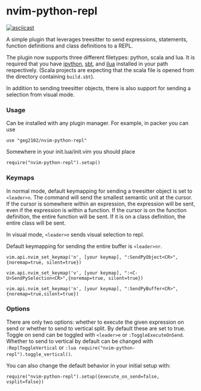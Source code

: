 # nvim-python-repl 

[![asciicast](https://asciinema.org/a/460861.svg)](https://asciinema.org/a/460861)

A simple plugin that leverages treesitter to send expressions, statements,
function definitions and class definitions to a REPL. 

The plugin now supports three different filetypes: python, scala and lua. It is
required that you have [ipython](https://ipython.org/),
[sbt](https://www.scala-sbt.org), and [ilua](https://github.com/guysv/ilua)
installed in your path respectively. (Scala projects are expecting that the scala file
is opened from the directory containing `build.sbt`).

In addition to sending treesitter objects, there is also support for sending a
selection from visual mode. 

### Usage 

Can be installed with any plugin manager. For example, in packer you can use 

``` use "geg2102/nvim-python-repl" ```

Somewhere in your init.lua/init.vim you should place 

``` require("nvim-python-repl").setup() ```

### Keymaps

In normal mode, default keymapping for sending a treesitter object is set to
`<leader>n`. The command will send the smallest semantic unit at the cursor. If the
cursor is somewhere within an expression, the expression will be sent, even if the
expression is within a function. If the cursor is on the function definition, the entire
function will be sent. If it is on a class definition, the entire class will be sent. 

In visual mode, `<leader>n` sends visual selection to repl. 

Default keymapping for sending the entire buffer is `<leader>nr`. 

```
vim.api.nvim_set_keymap('n', [your keymap], ":SendPyObject<CR>", {noremap=true, silent=true}) 
``` 

``` 
vim.api.nvim_set_keymap('v', [your keymap], ":<C-U>SendPySelection<CR>",{noremap=true, silent=true}) 
```

``` 
vim.api.nvim_set_keymap('n', [your keymap], ":SendPyBuffer<CR>", {noremap=true,silent=true}) 
```

### Options 
There are only two options: whether to execute the given expression on send
or whether to send to vertical split. By default these are set to true. Toggle on send
can be toggled with `<leader>e` or `:ToggleExecuteOnSend`. Whether to send to vertical
by default can be changed with `:ReplToggleVertical` or `:lua
require("nvim-python-repl").toggle_vertical()`. 

You can also change the default behavior in your initial setup with: 

``` 
require("nvim-python-repl").setup({execute_on_send=false, vsplit=false}) 
```

